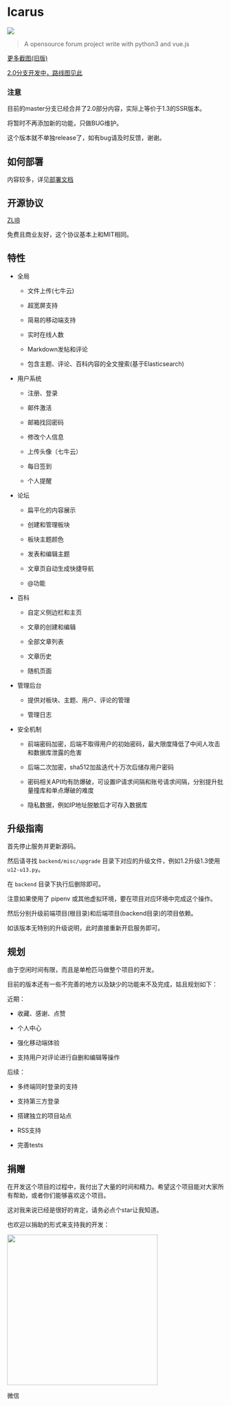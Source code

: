 # Icarus

![](misc/screenshot.png)

> A opensource forum project write with python3 and vue.js

[更多截图(旧版)](SCREENSHOT.md)

[2.0分支开发中，路线图见此](https://t.myrpg.cn/topic/2827)

### 注意

目前的master分支已经合并了2.0部分内容，实际上等价于1.3的SSR版本。

将暂时不再添加新的功能，只做BUG维护。

这个版本就不单独release了，如有bug请及时反馈，谢谢。


## 如何部署

内容较多，详见[部署文档](misc/how-to-deploy.md)


## 开源协议

[ZLIB](LICENSE)

免费且商业友好，这个协议基本上和MIT相同。


## 特性

* 全局

    * 文件上传(七牛云)

    * 超宽屏支持

    * 简易的移动端支持

    * 实时在线人数

    * Markdown发帖和评论

    * 包含主题、评论、百科内容的全文搜索(基于Elasticsearch)

* 用户系统

    * 注册、登录

    * 邮件激活

    * 邮箱找回密码

    * 修改个人信息

    * 上传头像（七牛云）

    * 每日签到

    * 个人提醒

* 论坛

    * 扁平化的内容展示

    * 创建和管理板块

    * 板块主题颜色

    * 发表和编辑主题

    * 文章页自动生成快捷导航

    * @功能

* 百科

    * 自定义侧边栏和主页

    * 文章的创建和编辑

    * 全部文章列表

    * 文章历史

    * 随机页面

* 管理后台

    * 提供对板块、主题、用户、评论的管理

    * 管理日志

* 安全机制

    * 前端密码加密，后端不取得用户的初始密码，最大限度降低了中间人攻击和数据库泄露的危害

    * 后端二次加密，sha512加盐迭代十万次后储存用户密码

    * 密码相关API均有防爆破，可设置IP请求间隔和账号请求间隔，分别提升批量撞库和单点爆破的难度

    * 隐私数据，例如IP地址脱敏后才可存入数据库



## 升级指南

首先停止服务并更新源码。

然后请寻找 `backend/misc/upgrade` 目录下对应的升级文件，例如1.2升级1.3使用`u12-u13.py`。

在 `backend` 目录下执行后删除即可。

注意如果使用了 pipenv 或其他虚拟环境，要在项目对应环境中完成这个操作。

然后分别升级前端项目(根目录)和后端项目(backend目录)的项目依赖。

如该版本无特别的升级说明，此时直接重新开启服务即可。



## 规划

由于空闲时间有限，而且是单枪匹马做整个项目的开发。

目前的版本还有一些不完善的地方以及缺少的功能来不及完成，姑且规划如下：

近期：

* 收藏、感谢、点赞

* 个人中心

* 强化移动端体验

* 支持用户对评论进行自删和编辑等操作

后续：

* 多终端同时登录的支持

* 支持第三方登录

* 搭建独立的项目站点

* RSS支持

* 完善tests


## 捐赠

在开发这个项目的过程中，我付出了大量的时间和精力。希望这个项目能对大家所有帮助，或者你们能够喜欢这个项目。

这对我来说已经是很好的肯定，请务必点个star让我知道。

也欢迎以捐助的形式来支持我的开发：

<img src="http://wx3.sinaimg.cn/large/007474KTgy1fxcni97ntdj30u00u00x2.jpg" width=350 />

微信
